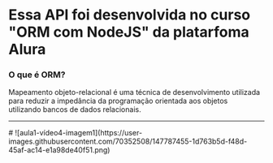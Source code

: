 <h1> Essa API foi desenvolvida no curso "ORM com NodeJS" da platarfoma Alura </h1>
<h3> O que é ORM? </h3>
Mapeamento objeto-relacional é uma técnica de desenvolvimento utilizada para reduzir a impedância da programação orientada aos objetos<br> 
utilizando bancos de dados relacionais. 
<hr>
# ![aula1-vídeo4-imagem1](https://user-images.githubusercontent.com/70352508/147787455-1d763b5d-f48d-45af-ac14-e1a98de40f51.png)

